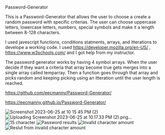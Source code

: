 Password-Generator

This is a Password-Generator that allows the user to choose a create a random password with specific criterias. The user can choose uppercase letters, lowercase letters, numbers, special symbols and make it a length between 8-128 characters.

I used javescript functions, conditions statments, arrays, and itterations to develope a working code. I used https://developer.mozilla.org/en-US/ , https://www.w3schools.com/ and I got help from my instructor.

The password generator works by having 4 symbol arrays. When the user decide if they want a criteria that array become true gets merges into a single array called temparray. Then a function goes through that array and picks random and keeping picking using an itteration until the user length is reached.

https://github.com/eecmanny/Password-Generator/

https://eecmanny.github.io/Password-Generator/

![Screenshot 2023-06-25 at 10 15 45 PM (2)](https://github.com/eecmanny/Password-Generator/assets/130661353/5ba35349-5826-4f07-b2c6-e27c1c65e588)
![Uploading Screenshot 2023-06-25 at 10.17.33 PM (2).png…]()
![15 character](https://github.com/eecmanny/Password-Generator/assets/130661353/387edcaa-2b15-4c0b-a3ce-4923297ec977)
![Password results](https://github.com/eecmanny/Password-Generator/assets/130661353/5001c4d1-a0ad-49a4-970c-92276f020ffa)
![Invalid character amount](https://github.com/eecmanny/Password-Generator/assets/130661353/4b3335d5-5004-4090-aff1-eb5276942b84)
![Reslut from invalid character amount](https://github.com/eecmanny/Password-Generator/assets/130661353/a498967b-975c-41e4-8f81-daf4d009f466)
